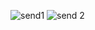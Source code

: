 ![send1](https://github.com/user-attachments/assets/6e032b89-6196-47a5-86fd-dcd2aae06bd2)
![send 2](https://github.com/user-attachments/assets/5dab6356-5e37-4fc3-88d8-5d8a05051197)
